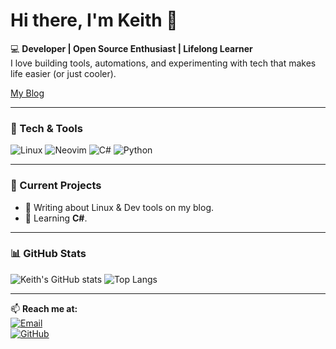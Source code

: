 # Hi there, I'm Keith 👋

💻 **Developer | Open Source Enthusiast | Lifelong Learner**  
I love building tools, automations, and experimenting with tech that makes life easier (or just cooler).

[My Blog](https://www.rizzforge.org)

---

### 🚀 Tech & Tools
![Linux](https://img.shields.io/badge/Linux-FCC624?style=for-the-badge&logo=linux&logoColor=000)
![Neovim](https://img.shields.io/badge/Neovim-57A143?style=for-the-badge&logo=neovim&logoColor=fff)
![C#](https://img.shields.io/badge/C%23-239120?style=for-the-badge&logo=csharp&logoColor=white)
![Python](https://img.shields.io/badge/Python-3776AB?style=for-the-badge&logo=python&logoColor=fff)

---

### 📌 Current Projects
- 📝 Writing about Linux & Dev tools on my blog.
- 🌱 Learning **C#**.

---

### 📊 GitHub Stats
![Keith's GitHub stats](https://github-readme-stats.vercel.app/api?username=lairizzle&show_icons=true&theme=radical)
![Top Langs](https://github-readme-stats.vercel.app/api/top-langs/?username=lairizzle&layout=compact&theme=radical)

---

📫 **Reach me at:**  
[![Email](https://img.shields.io/badge/Email-keith.donaldh@gmail.com-red?style=flat-square&logo=gmail)](mailto:keith.donaldh@gmail.com)  
[![GitHub](https://img.shields.io/badge/GitHub-lairizzle-black?style=flat-square&logo=github)](https://github.com/lairizzle)
